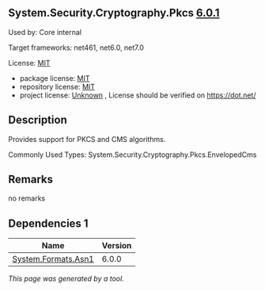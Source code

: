 System.Security.Cryptography.Pkcs [6.0.1](https://www.nuget.org/packages/System.Security.Cryptography.Pkcs/6.0.1)
--------------------

Used by: Core internal

Target frameworks: net461, net6.0, net7.0

License: [MIT](../../../../licenses/mit) 

- package license: [MIT](https://licenses.nuget.org/MIT) 
- repository license: [MIT](https://github.com/dotnet/runtime) 
- project license: [Unknown](https://dot.net/) , License should be verified on https://dot.net/

Description
-----------
Provides support for PKCS and CMS algorithms.

Commonly Used Types:
System.Security.Cryptography.Pkcs.EnvelopedCms

Remarks
-----------
no remarks


Dependencies 1
-----------

|Name|Version|
|----------|:----|
|[System.Formats.Asn1](../../../../packages/nuget.org/system.formats.asn1/6.0.0)|6.0.0|

*This page was generated by a tool.*